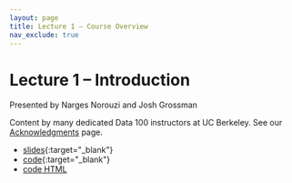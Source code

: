 ```yaml
---
layout: page
title: Lecture 1 – Course Overview
nav_exclude: true
---
```


# Lecture 1 – Introduction

Presented by Narges Norouzi and Josh Grossman

Content by many dedicated Data 100 instructors at UC Berkeley. See our [Acknowledgments](../../acks) page.

- [slides](https://docs.google.com/presentation/d/1tvVX7vcmqnCE5c0zhnYcZisJT9rJGWCAZVc3dkDf8ao/edit?usp=sharing){:target="_blank"}
- [code](https://data100.datahub.berkeley.edu/hub/user-redirect/git-pull?repo=https%3A%2F%2Fgithub.com%2FDS-100%2Fsp25-student&urlpath=lab%2Ftree%2Fsp25-student%2Flecture%2Flec01%2Flec01.ipynb&branch=main){:target="_blank"}
- [code HTML](../../resources/assets/lectures/lec01/lec01.html)
<!-- - [recording](https://youtu.be/eE8d_epA0mE){:target="_blank"}  -->